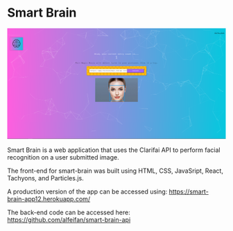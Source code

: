 # Smart Brain

![IMG](IMG.PNG)

Smart Brain is a web application that uses the Clarifai API to perform facial recognition on a user submitted image.

The front-end for smart-brain was built using HTML, CSS, JavaSript, React, Tachyons, and Particles.js.

A production version of the app can be accessed using: https://smart-brain-app12.herokuapp.com/

The back-end code can be accessed here: https://github.com/alfeifan/smart-brain-api
